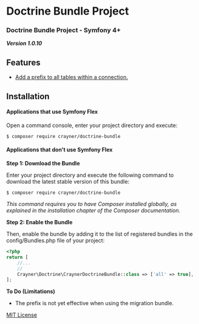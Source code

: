 # Doctrine Bundle Project
### Doctrine Bundle Project - Symfony 4+

___Version 1.0.10___

## Features
* [Add a prefix to all tables within a connection.](docs/TablePrefix.md)

## Installation
#### Applications that use Symfony Flex
Open a command console, enter your project directory and execute:

```$ composer require crayner/doctrine-bundle```

#### Applications that don't use Symfony Flex
__Step 1: Download the Bundle__

Enter your project directory and execute the following command to download the latest stable version of this bundle:

```$ composer require crayner/doctrine-bundle```

_This command requires you to have Composer installed globally, as explained in the installation chapter of the Composer documentation._

__Step 2: Enable the Bundle__

Then, enable the bundle by adding it to the list of registered bundles in the config/Bundles.php file of your project:
```php
<?php
return [
    //...
    //
    Crayner\Doctrine\CraynerDoctrineBundle::class => ['all' => true],
];
```
__To Do (Limitations)__
* The prefix is not yet effective when using the migration bundle.

[MIT License](LICENSE.md)